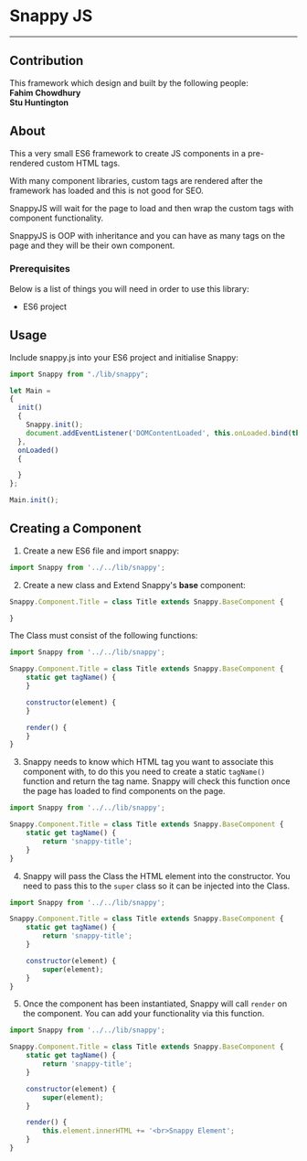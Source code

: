 # Snappy JS  
----------
## <a name="Contribution"></a>Contribution  
This framework which design and built by the following people:  
**Fahim Chowdhury**  
**Stu Huntington**  

## <a name="About"></a>About

This a very small ES6 framework to create JS components in a pre-rendered custom HTML tags. 

With many component libraries, custom tags are rendered after the framework has loaded and this is not good for SEO.

SnappyJS will wait for the page to load and then wrap the custom tags with component functionality.   

SnappyJS is OOP with inheritance and you can have as many tags on the page and they will be their own component.


### <a name="Prerequisites"></a>Prerequisites  
Below is a list of things you will need in order to use this library:

- ES6 project

## Usage  

Include snappy.js into your ES6 project and initialise Snappy:

```js
import Snappy from "./lib/snappy";

let Main =
{
  init()
  {
    Snappy.init();
    document.addEventListener('DOMContentLoaded', this.onLoaded.bind(this));
  },
  onLoaded()
  {

  }
};

Main.init();
```

## Creating a Component

1. Create a new ES6 file and import snappy:

```js
import Snappy from '../../lib/snappy';

``` 

2. Create a new class and Extend Snappy's **base** component:
```js
Snappy.Component.Title = class Title extends Snappy.BaseComponent {

}

```

The Class must consist of the following functions:

```js
import Snappy from '../../lib/snappy';

Snappy.Component.Title = class Title extends Snappy.BaseComponent {
    static get tagName() {
    }

    constructor(element) {
    }

    render() {
    }
}

```


3. Snappy needs to know which HTML tag you want to associate this component with, to do this you need to create a static `tagName()` function and return the tag name. Snappy will check this function once the page has loaded to find components on the page.

```js
import Snappy from '../../lib/snappy';

Snappy.Component.Title = class Title extends Snappy.BaseComponent {
    static get tagName() {
        return 'snappy-title';
    }
}

```  
4. Snappy will pass the Class the HTML element into the constructor. You need to pass this to the `super` class so it can be injected into the Class.

```js
import Snappy from '../../lib/snappy';

Snappy.Component.Title = class Title extends Snappy.BaseComponent {
    static get tagName() {
        return 'snappy-title';
    }

    constructor(element) {
        super(element);
    }
}

```

5. Once the component has been instantiated, Snappy will call `render` on the component. You can add your functionality via this function.

```js
import Snappy from '../../lib/snappy';

Snappy.Component.Title = class Title extends Snappy.BaseComponent {
    static get tagName() {
        return 'snappy-title';
    }

    constructor(element) {
        super(element);
    }

    render() {
        this.element.innerHTML += '<br>Snappy Element';
    }
}

```
